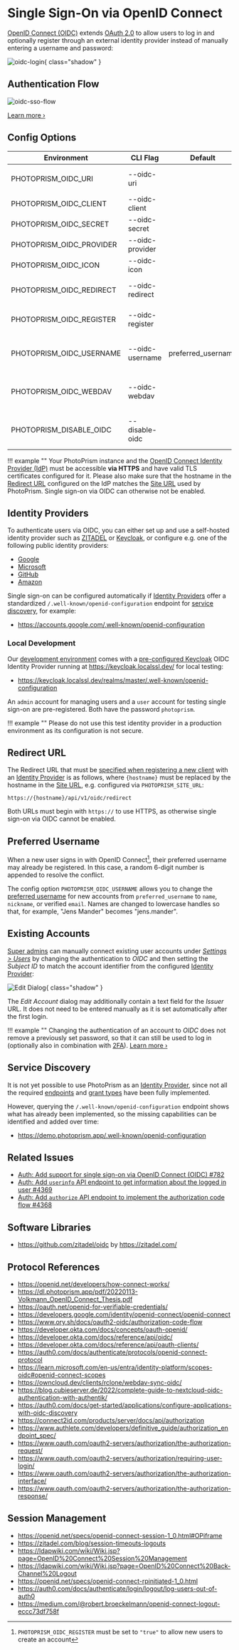# Single Sign-On via OpenID Connect

[OpenID Connect (OIDC)](https://openid.net/developers/how-connect-works/) extends [OAuth 2.0](oauth2.md) to allow users to log in and optionally register through an external identity provider instead of manually entering a username and password:

![oidc-login](img/oidc-login.jpg){ class="shadow" }

## Authentication Flow

![oidc-sso-flow](img/oidc-sso-flow.jpg)

[Learn more ›](https://dl.photoprism.app/pdf/20220113-Volkmann_OpenID_Connect_Thesis.pdf)

## Config Options

| Environment              | CLI Flag        | Default            | Description                                                                                         |
|--------------------------|-----------------|--------------------|-----------------------------------------------------------------------------------------------------|
| PHOTOPRISM_OIDC_URI      | --oidc-uri      |                    | issuer `URI` for single sign-on via OpenID Connect, e.g. https://accounts.google.com                |
| PHOTOPRISM_OIDC_CLIENT   | --oidc-client   |                    | client `ID` for single sign-on via OpenID Connect                                                   |
| PHOTOPRISM_OIDC_SECRET   | --oidc-secret   |                    | client `SECRET` for single sign-on via OpenID Connect                                               |
| PHOTOPRISM_OIDC_PROVIDER | --oidc-provider |                    | custom identity provider `NAME`, e.g. Google                                                        |
| PHOTOPRISM_OIDC_ICON     | --oidc-icon     |                    | custom identity provider icon `URI`                                                                 |
| PHOTOPRISM_OIDC_REDIRECT | --oidc-redirect |                    | automatically redirect unauthenticated users to the configured identity provider                    |
| PHOTOPRISM_OIDC_REGISTER | --oidc-register |                    | allow new users to create an account when they sign in with OpenID Connect                          |
| PHOTOPRISM_OIDC_USERNAME | --oidc-username | preferred_username | preferred username `CLAIM` for new OpenID Connect users (preferred_username, name, nickname, email) |
| PHOTOPRISM_OIDC_WEBDAV   | --oidc-webdav   |                    | allow new OpenID Connect users to use WebDAV when they have a role that allows it                   |
| PHOTOPRISM_DISABLE_OIDC  | --disable-oidc  |                    | disable single sign-on via OpenID Connect, even if an identity provider has been configured         |

!!! example ""
    Your PhotoPrism instance and the [OpenID Connect Identity Provider (IdP)](#identity-providers) must be accessible **via HTTPS** and have valid TLS certificates configured for it. Please also make sure that the hostname in the [Redirect URL](#redirect-url) configured on the IdP matches the [Site URL](../../getting-started/config-options.md#site-information) used by PhotoPrism. Single sign-on via OIDC can otherwise not be enabled.

## Identity Providers

To authenticate users via OIDC, you can either set up and use a self-hosted identity provider such as [ZITADEL](https://zitadel.com/docs/self-hosting/deploy/compose) or [Keycloak](https://www.keycloak.org/), or configure e.g. one of the following public identity providers:

- [Google](https://developers.google.com/identity/openid-connect/openid-connect)
- [Microsoft](https://entra.microsoft.com/)
- [GitHub](https://docs.github.com/en/apps/oauth-apps/building-oauth-apps/creating-an-oauth-app)
- [Amazon](https://developer.amazon.com/apps-and-games/login-with-amazon)

Single sign-on can be configured automatically if [Identity Providers](#identity-providers) offer a standardized `/.well-known/openid-configuration` endpoint for [service discovery](https://developer.okta.com/docs/reference/api/oidc/#well-known-oauth-authorization-server), for example:

- <https://accounts.google.com/.well-known/openid-configuration>

### Local Development

Our [development environment](../setup.md) comes with a [pre-configured Keycloak](https://github.com/photoprism/photoprism/blob/develop/compose.yaml#L217-L243) OIDC Identity Provider running at <https://keycloak.localssl.dev/> for local testing:

- <https://keycloak.localssl.dev/realms/master/.well-known/openid-configuration>

An `admin` account for managing users and a `user` account for testing single sign-on are pre-registered. Both have the password `photoprism`.

!!! example ""
    Please do not use this test identity provider in a production environment as its configuration is not secure.

## Redirect URL

The Redirect URL that must be [specified when registering a new client](img/redirect-url-example.jpg) with an [Identity Provider](#identity-providers) is as follows, where `{hostname}` must be replaced by the hostname in the [Site URL](../../getting-started/config-options.md#site-information), e.g. configured via `PHOTOPRISM_SITE_URL`:

```
https://{hostname}/api/v1/oidc/redirect
```

Both URLs must begin with `https://` to use HTTPS, as otherwise single sign-on via OIDC cannot be enabled.

## Preferred Username

When a new user signs in with OpenID Connect[^1], their preferred username may already be registered. In this case, a random 6-digit number is appended to resolve the conflict.

The config option `PHOTOPRISM_OIDC_USERNAME` allows you to change the [preferred username](#config-options) for new accounts from `preferred_username` to `name`, `nickname`, or verified `email`. Names are changed to lowercase handles so that, for example, "Jens Mander" becomes "jens.mander".

## Existing Accounts

[Super admins](../../user-guide/users/roles.md) can manually connect existing user accounts under [*Settings > Users*](../../user-guide/users/index.md) by changing the authentication to *OIDC* and then setting the *Subject ID* to match the account identifier from the configured [Identity Provider](#identity-providers):

![Edit Dialog](img/oidc-subject.jpg){ class="shadow" }

The *Edit Account* dialog may additionally contain a text field for the *Issuer* URL. It does not need to be entered manually as it is set automatically after the first login.

!!! example ""
    Changing the authentication of an account to *OIDC* does not remove a previously set password, so that it can still be used to log in (optionally also in combination with [2FA](../../user-guide/users/2fa.md)). [Learn more ›](../../known-issues.md#openid-connect-oidc)

## Service Discovery

It is not yet possible to use PhotoPrism as an [Identity Provider](#identity-providers), since not all the required [endpoints](https://github.com/photoprism/photoprism/issues/4368) and [grant types](oauth2.md) have been fully implemented.

However, querying the `/.well-known/openid-configuration` endpoint shows what has already been implemented, so the missing capabilities can be identified and added over time:

- <https://demo.photoprism.app/.well-known/openid-configuration>

## Related Issues

- [Auth: Add support for single sign-on via OpenID Connect (OIDC) #782](https://github.com/photoprism/photoprism/issues/782)
- [Auth: Add `userinfo` API endpoint to get information about the logged in user #4369](https://github.com/photoprism/photoprism/issues/4369)
- [Auth: Add `authorize` API endpoint to implement the authorization code flow #4368](https://github.com/photoprism/photoprism/issues/4368)

## Software Libraries

- https://github.com/zitadel/oidc by https://zitadel.com/

## Protocol References

- https://openid.net/developers/how-connect-works/
- https://dl.photoprism.app/pdf/20220113-Volkmann_OpenID_Connect_Thesis.pdf
- https://oauth.net/openid-for-verifiable-credentials/
- https://developers.google.com/identity/openid-connect/openid-connect
- https://www.ory.sh/docs/oauth2-oidc/authorization-code-flow
- https://developer.okta.com/docs/concepts/oauth-openid/
- https://developer.okta.com/docs/reference/api/oidc/
- https://developer.okta.com/docs/reference/api/oauth-clients/
- https://auth0.com/docs/authenticate/protocols/openid-connect-protocol
- https://learn.microsoft.com/en-us/entra/identity-platform/scopes-oidc#openid-connect-scopes
- https://owncloud.dev/clients/rclone/webdav-sync-oidc/
- https://blog.cubieserver.de/2022/complete-guide-to-nextcloud-oidc-authentication-with-authentik/
- https://auth0.com/docs/get-started/applications/configure-applications-with-oidc-discovery
- https://connect2id.com/products/server/docs/api/authorization
- https://www.authlete.com/developers/definitive_guide/authorization_endpoint_spec/
- https://www.oauth.com/oauth2-servers/authorization/the-authorization-request/
- https://www.oauth.com/oauth2-servers/authorization/requiring-user-login/
- https://www.oauth.com/oauth2-servers/authorization/the-authorization-interface/
- https://www.oauth.com/oauth2-servers/authorization/the-authorization-response/

## Session Management

- https://openid.net/specs/openid-connect-session-1_0.html#OPiframe
- https://zitadel.com/blog/session-timeouts-logouts
- https://ldapwiki.com/wiki/Wiki.jsp?page=OpenID%20Connect%20Session%20Management
- https://ldapwiki.com/wiki/Wiki.jsp?page=OpenID%20Connect%20Back-Channel%20Logout
- https://openid.net/specs/openid-connect-rpinitiated-1_0.html
- https://auth0.com/docs/authenticate/login/logout/log-users-out-of-auth0
- https://medium.com/@robert.broeckelmann/openid-connect-logout-eccc73df758f

[^1]: `PHOTOPRISM_OIDC_REGISTER` must be set to `"true"` to allow new users to create an account